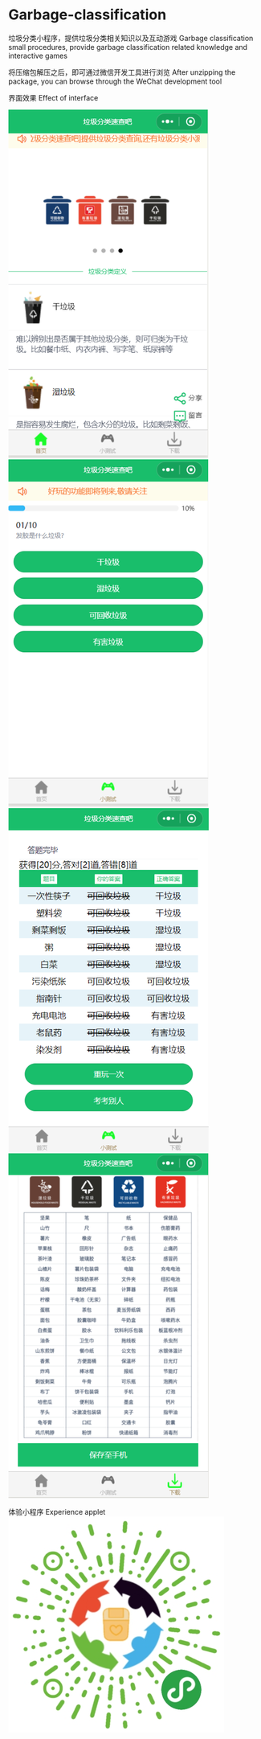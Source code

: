 # Garbage-classification
垃圾分类小程序，提供垃圾分类相关知识以及互动游戏
Garbage classification small procedures, provide garbage classification related knowledge and interactive games

将压缩包解压之后，即可通过微信开发工具进行浏览
After unzipping the package, you can browse through the WeChat development tool

界面效果
Effect of interface

![Image text](https://raw.githubusercontent.com/549191130/Garbage-classification/master/home.png)
![Image text](https://raw.githubusercontent.com/549191130/Garbage-classification/master/game.png)
![Image text](https://raw.githubusercontent.com/549191130/Garbage-classification/master/game2.png)
![Image text](https://raw.githubusercontent.com/549191130/Garbage-classification/master/download.png)

体验小程序
Experience applet
![Image text](https://raw.githubusercontent.com/549191130/Garbage-classification/master/wechat_code.png)
